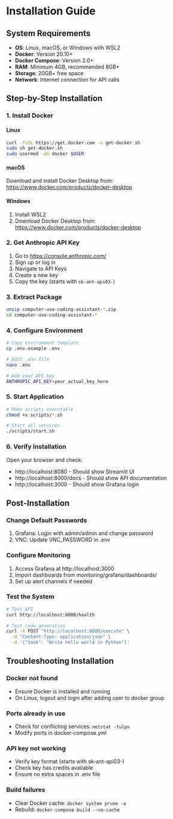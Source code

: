 # Installation Guide

## System Requirements

- **OS**: Linux, macOS, or Windows with WSL2
- **Docker**: Version 20.10+
- **Docker Compose**: Version 2.0+
- **RAM**: Minimum 4GB, recommended 8GB+
- **Storage**: 20GB+ free space
- **Network**: Internet connection for API calls

## Step-by-Step Installation

### 1. Install Docker

#### Linux
```bash
curl -fsSL https://get.docker.com -o get-docker.sh
sudo sh get-docker.sh
sudo usermod -aG docker $USER
```

#### macOS
Download and install Docker Desktop from: https://www.docker.com/products/docker-desktop

#### Windows
1. Install WSL2
2. Download Docker Desktop from: https://www.docker.com/products/docker-desktop

### 2. Get Anthropic API Key

1. Go to https://console.anthropic.com/
2. Sign up or log in
3. Navigate to API Keys
4. Create a new key
5. Copy the key (starts with `sk-ant-api03-`)

### 3. Extract Package

```bash
unzip computer-use-coding-assistant-*.zip
cd computer-use-coding-assistant-*
```

### 4. Configure Environment

```bash
# Copy environment template
cp .env.example .env

# Edit .env file
nano .env

# Add your API key
ANTHROPIC_API_KEY=your_actual_key_here
```

### 5. Start Application

```bash
# Make scripts executable
chmod +x scripts/*.sh

# Start all services
./scripts/start.sh
```

### 6. Verify Installation

Open your browser and check:
- http://localhost:8080 - Should show Streamlit UI
- http://localhost:8000/docs - Should show API documentation
- http://localhost:3000 - Should show Grafana login

## Post-Installation

### Change Default Passwords

1. Grafana: Login with admin/admin and change password
2. VNC: Update VNC_PASSWORD in .env

### Configure Monitoring

1. Access Grafana at http://localhost:3000
2. Import dashboards from monitoring/grafana/dashboards/
3. Set up alert channels if needed

### Test the System

```bash
# Test API
curl http://localhost:8000/health

# Test code generation
curl -X POST "http://localhost:8000/execute" \
  -H "Content-Type: application/json" \
  -d '{"task": "Write hello world in Python"}'
```

## Troubleshooting Installation

### Docker not found
- Ensure Docker is installed and running
- On Linux, logout and login after adding user to docker group

### Ports already in use
- Check for conflicting services: `netstat -tulpn`
- Modify ports in docker-compose.yml

### API key not working
- Verify key format (starts with sk-ant-api03-)
- Check key has credits available
- Ensure no extra spaces in .env file

### Build failures
- Clear Docker cache: `docker system prune -a`
- Rebuild: `docker-compose build --no-cache`
